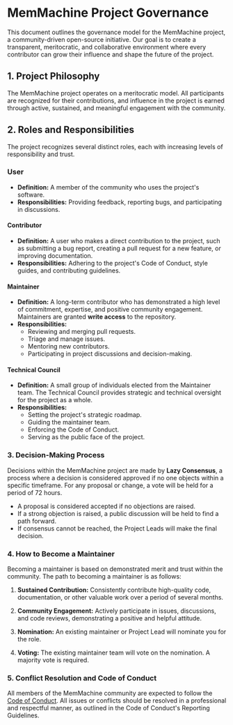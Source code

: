 
# MemMachine Project Governance

This document outlines the governance model for the MemMachine project, a
community-driven open-source initiative. Our goal is to create a transparent,
meritocratic, and collaborative environment where every contributor can grow
their influence and shape the future of the project.

## 1. Project Philosophy

The MemMachine project operates on a meritocratic model. All participants are
recognized for their contributions, and influence in the project is earned
through active, sustained, and meaningful engagement with the community.

## 2. Roles and Responsibilities

The project recognizes several distinct roles, each with increasing levels of
responsibility and trust.

### User

- **Definition:** A member of the community who uses the project's software.
- **Responsibilities:** Providing feedback, reporting bugs, and participating
  in discussions.

#### Contributor

- **Definition:** A user who makes a direct contribution to the project, such as
  submitting a bug report, creating a pull request for a new feature, or
  improving documentation.
- **Responsibilities:** Adhering to the project's Code of Conduct, style guides,
  and contributing guidelines.

#### Maintainer

- **Definition:** A long-term contributor who has demonstrated a high level of
  commitment, expertise, and positive community engagement. Maintainers are
  granted **write access** to the repository.
- **Responsibilities:**
  - Reviewing and merging pull requests.
  - Triage and manage issues.
  - Mentoring new contributors.
  - Participating in project discussions and decision-making.

#### Technical Council

- **Definition:** A small group of individuals elected from the Maintainer team.
  The Technical Council provides strategic and technical oversight for the
  project as a whole.
- **Responsibilities:**
  - Setting the project's strategic roadmap.
  - Guiding the maintainer team.
  - Enforcing the Code of Conduct.
  - Serving as the public face of the project.

### 3. Decision-Making Process

Decisions within the MemMachine project are made by **Lazy Consensus**, a
process where a decision is considered approved if no one objects within a
specific timeframe. For any proposal or change, a vote will be held for a
period of 72 hours.

- A proposal is considered accepted if no objections are raised.
- If a strong objection is raised, a public discussion will be held to find a
  path forward.
- If consensus cannot be reached, the Project Leads will make the final
  decision.

### 4. How to Become a Maintainer

Becoming a maintainer is based on demonstrated merit and trust within the
community. The path to becoming a maintainer is as follows:

1. **Sustained Contribution:** Consistently contribute high-quality code,
   documentation, or other valuable work over a period of several months.

2. **Community Engagement:** Actively participate in issues, discussions, and
   code reviews, demonstrating a positive and helpful attitude.

3. **Nomination:** An existing maintainer or Project Lead will nominate you for
   the role.

4. **Voting:** The existing maintainer team will vote on the nomination.
   A majority vote is required.

### 5. Conflict Resolution and Code of Conduct

All members of the MemMachine community are expected to follow the
[Code of Conduct](https://www.google.com/search?q=CODE_OF_CONDUCT.md). All
issues or conflicts should be resolved in a professional and respectful manner,
as outlined in the Code of Conduct's Reporting Guidelines.
